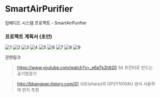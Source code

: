# SmartAirPurifier
임베디드 시스템 프로젝트 - SmartAirPurifier


### 프로젝트 계획서 (초안)

![1](https://user-images.githubusercontent.com/33712754/46870959-12617700-ce6b-11e8-856d-8e9e5d78927c.PNG)
![2](https://user-images.githubusercontent.com/33712754/46870963-168d9480-ce6b-11e8-8e9c-34509e626fde.PNG)
![3](https://user-images.githubusercontent.com/33712754/46870964-17262b00-ce6b-11e8-836a-0535a8ac87cb.PNG)
![4](https://user-images.githubusercontent.com/33712754/46870965-17262b00-ce6b-11e8-9178-ec5944e99f3c.PNG)
![5](https://user-images.githubusercontent.com/33712754/46870966-17262b00-ce6b-11e8-86ec-3180666d364e.PNG)
![6](https://user-images.githubusercontent.com/33712754/46870967-17bec180-ce6b-11e8-9983-93c1d77ba900.PNG)
![7](https://user-images.githubusercontent.com/33712754/46870969-17bec180-ce6b-11e8-942b-3489bf2ccd93.PNG)
![8](https://user-images.githubusercontent.com/33712754/46870970-17bec180-ce6b-11e8-8812-8fb00239e270.PNG)
![9](https://user-images.githubusercontent.com/33712754/46870972-18575800-ce6b-11e8-86bf-62138804bce7.PNG)


관련링크


> https://www.youtube.com/watch?v=_e6aTk2h620 3d 프린터로 만드는 공기청정기


> http://bbangpan.tistory.com/51 샤프(sharp)의 GP2Y1010AU 센서 사용하여 먼지 측정
